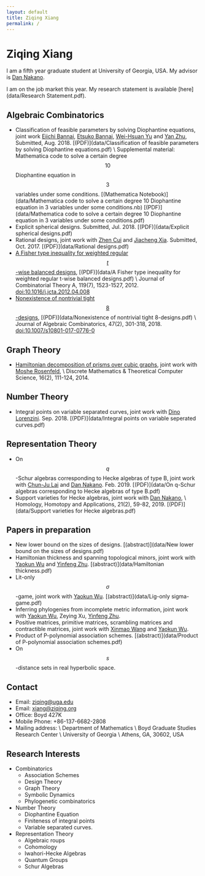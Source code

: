 ```yaml
---
layout: default
title: Ziqing Xiang
permalink: /
---
```


# Ziqing Xiang
I am a fifth year graduate student at University of Georgia, USA. My advisor is [Dan Nakano](http://alpha.math.uga.edu/~nakano/).

I am on the job market this year. My research statement is available [here](data/Research Statement.pdf).

## Algebraic Combinatorics
* Classification of feasible parameters by solving Diophantine equations, joint work [Eiichi Bannai](https://www.genealogy.math.ndsu.nodak.edu/id.php?id=11296), [Etsuko Bannai](https://www.genealogy.math.ndsu.nodak.edu/id.php?id=10669), [Wei-Hsuan Yu](http://users.math.msu.edu/users/weihsuan/) and [Yan Zhu](http://yanzhu.org/), Submitted, Aug. 2018. [(PDF)](data/Classification of feasible parameters by solving Diophantine equations.pdf) \\
  Supplemental material: Mathematica code to solve a certain degree $$10$$ Diophantine equation in $$3$$ variables under some conditions. [(Mathematica Notebook)](data/Mathematica code to solve a certain degree 10 Diophantine equation in 3 variables under some conditions.nb) [(PDF)](data/Mathematica code to solve a certain degree 10 Diophantine equation in 3 variables under some conditions.pdf)
* Explicit spherical designs. Submitted, Jul. 2018. [(PDF)](data/Explicit spherical designs.pdf)
* Rational designs, joint work with [Zhen Cui](http://math.sjtu.edu.cn/Showteacher.aspx?id=55&info_lb=98&flag=98) and [Jiacheng Xia](http://www.gu.se/english/about_the_university/staff/?languageId=100001&userId=xxiaji&departmentId=013006). Submitted, Oct. 2017. [(PDF)](data/Rational designs.pdf)
* [A Fisher type inequality for weighted regular $$t$$-wise balanced designs](http://www.sciencedirect.com/science/article/pii/S0097316512000714),
  [(PDF)](data/A Fisher type inequality for weighted regular t-wise balanced designs.pdf) \\
  Journal of Combinatorial Theory A, 119(7), 1523-1527, 2012. [doi:10.1016/j.jcta.2012.04.008](http://dx.doi.org/10.1016/j.jcta.2012.04.008)
* [Nonexistence of nontrivial tight $$8$$-designs](https://link.springer.com/article/10.1007/s10801-017-0776-0),
  [(PDF)](data/Nonexistence of nontrivial tight 8-designs.pdf) \\
  Journal of Algebraic Combinatorics, 47(2), 301-318, 2018. [doi:10.1007/s10801-017-0776-0](http://dx.doi.org/10.1007/s10801-017-0776-0)

## Graph Theory
* [Hamiltonian decomposition of prisms over cubic graphs](http://dmtcs.episciences.org/2079), joint work with [Moshe Rosenfeld](http://www.tacoma.washington.edu/techabout/profile.cfm?ID=303), \\
  Discrete Mathematics & Theoretical Computer Science, 16(2), 111-124, 2014.

## Number Theory
* Integral points on variable separated curves, joint work with [Dino Lorenzini](http://alpha.math.uga.edu/~lorenz/). Sep. 2018. [(PDF)](data/Integral points on variable seperated curves.pdf)

## Representation Theory
* On $$q$$-Schur algebras corresponding to Hecke algebras of type B, joint work with [Chun-Ju Lai](https://faculty.franklin.uga.edu/cjlai/) and [Dan Nakano](http://alpha.math.uga.edu/~nakano/). Feb. 2019. [(PDF)](data/On q-Schur algebras corresponding to Hecke algebras of type B.pdf)
* Support varieties for Hecke algebras, joint work with [Dan Nakano](http://alpha.math.uga.edu/~nakano/), \\
  Homology, Homotopy and Applications, 21(2), 59-82, 2019. [(PDF)](data/Support varieties for Hecke algebras.pdf)

## Papers in preparation
* New lower bound on the sizes of designs. [(abstract)](data/New lower bound on the sizes of designs.pdf)
* Hamiltonian thickness and spanning topological minors, joint work with [Yaokun Wu](http://math.sjtu.edu.cn/faculty/ykwu/) and [Yinfeng Zhu](http://zhuyinfeng.org/). [(abstract)](data/Hamiltonian thickness.pdf)
* Lit-only $$\sigma$$-game, joint work with [Yaokun Wu](http://math.sjtu.edu.cn/faculty/ykwu/). [(abstract)](data/Lig-only sigma-game.pdf)
* Inferring phylogenies from incomplete metric information, joint work with [Yaokun Wu](http://math.sjtu.edu.cn/faculty/ykwu/), Zeying Xu, [Yinfeng Zhu](http://zhuyinfeng.org/).
* Positive matrices, primitive matrices, scrambling matrices and contractible matrices, joint work with [Xinmao Wang](http://math.ustc.edu.cn/new/teachersinfo1.php?id=69) and [Yaokun Wu](http://math.sjtu.edu.cn/faculty/ykwu/).
* Product of P-polynomial association schemes. [(abstract)](data/Product of P-polynomial association schemes.pdf)
* On $$s$$-distance sets in real hyperbolic space.

## Contact
* Email: <ziqing@uga.edu>
* Email: <xiang@ziqing.org>
* Office: Boyd 427K
* Mobile Phone: +86-137-6682-2808
* Mailing address: \\
Department of Mathematics \\
Boyd Graduate Studies Research Center \\
University of Georgia \\
Athens, GA, 30602, USA

## Research Interests
* Combinatorics
    + Association Schemes
    + Design Theory
    + Graph Theory
    + Symbolic Dynamics
    + Phylogenetic combinatorics
* Number Theory
    + Diophantine Equation
    + Finiteness of integral points
    + Variable separated curves.
* Representation Theory
    + Algebraic roups
    + Cohomology
    + Iwahori-Hecke Algebras
    + Quantum Groups
    + Schur Algebras
